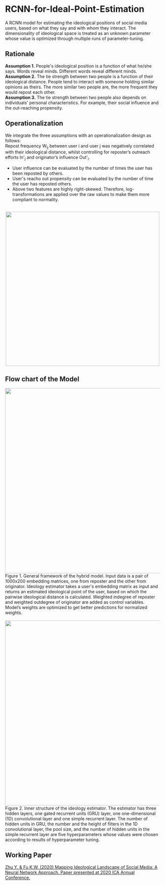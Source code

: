# RCNN-for-Ideal-Point-Estimation
A RCNN model for estimating the ideological positions of social media users, based on what they say and with whom they interact. The dimensionality of ideological space is treated as an unknown parameter whose value is optimized through multiple runs of parameter-tuning.<br>

## Rationale
<b>Assumption 1.</b> People's ideological position is a function of what he/she says. Words reveal minds. Different words reveal different minds.<br>
<b>Assumption 2.</b> The tie strength between two people is a function of their ideological distance. People tend to interact with someone holding similar opinions as theirs. The more similar two people are, the more frequent they would repost each other.<br>
<b>Assumption 3.</b> The tie strength between two people also depends on individuals' personal characteristics. For example, their social influence and the out-reaching propensity.<br>
## Operationalization
We integrate the three assumptions with an operationalization design as follows:<br>
Repost frequency W<sub>ij</sub> between user i and user j was negatively correlated with their ideological distance, whilst controlling for reposter’s outreach efforts In'<sub>j</sub> and originator’s influence Out'<sub>i</sub>.
- User influence can be evaluated by the number of times the user has been reposted by others.
- User's reacho out propensity can be evaluated by the number of time the user has reposted others.
- Above two features are highly right-skewed. Therefore, log-transformations are applied over the raw values to make them more compliant to normality.
<br>
<div style="text-align:center"><img src="https://juniorworld.github.io/RCNN-for-Ideal-Point-Estimation/Formula.png" width="500"></div>

## Flow chart of the Model
<div style="text-align:center"><img src="https://juniorworld.github.io/RCNN-for-Ideal-Point-Estimation/general_framework.png" width="600"></div>
Figure 1. General framework of the hybrid model.  Input data is a pair of 1000x200 embedding matrices, one from reposter and the other from originator.  Ideology estimator takes a user's embedding matrix as input and returns an estimated ideological point of the user, based on which the pairwise ideological distance is calculated.  Weighted indegree of reposter and weighted outdegree of originator are added as control variables.  Model’s weights are optimized to get better predictions for normalized weights.
<br><br>
<div style="text-align:center"><img src="https://juniorworld.github.io/RCNN-for-Ideal-Point-Estimation/RCNN-Ideology.png" width="600"></div>
Figure 2. Inner structure of the ideology estimator.  The estimator has three hidden layers, one gated recurrent units (GRU) layer, one one-dimensional (1D) convolutional layer and one simple recurrent layer.  The number of hidden units in GRU, the number and the height of filters in the 1D convolutional layer, the pool size, and the number of hidden units in the simple recurrent layer are five hyperparameters whose values were chosen according to results of hyperparameter tuning.

## Working Paper
[Zhu Y. & Fu K.W. (2020) Mapping Ideological Landscape of Social Media: A Neural Network Approach. Paper presented at 2020 ICA Annual Conference.](https://juniorworld.github.io/RCNN-for-Ideal-Point-Estimation/Yuner%20Zhu%20&%20KW%20FU_Mapping_Ideology_Lanscape.pdf)
